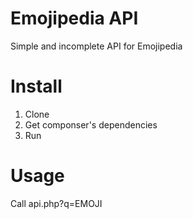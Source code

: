 # Emojipedia API

Simple and incomplete API for Emojipedia

# Install
1. Clone
1. Get componser's dependencies
1. Run 


# Usage
Call api.php?q=EMOJI

